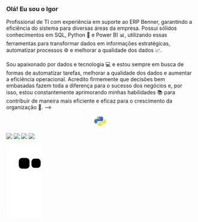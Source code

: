 ### Olá! Eu sou o Igor

Profissional de TI com experiência em suporte ao ERP Benner, garantindo a eficiência do sistema para diversas áreas da empresa. Possui sólidos conhecimentos em SQL, Python 🐍 e Power BI 📊, utilizando essas ferramentas para transformar dados em informações estratégicas, automatizar processos ⚙️ e melhorar a qualidade dos dados 📈.

Sou apaixonado por dados e tecnologia 💻 e estou sempre em busca de formas de automatizar tarefas, melhorar a qualidade dos dados e aumentar a eficiência operacional. Acredito firmemente que decisões bem embasadas fazem toda a diferença para o sucesso dos negócios e, por isso, estou constantemente aprimorando minhas habilidades 📚 para contribuir de maneira mais eficiente e eficaz para o crescimento da organização 🚀.
-->

<div align="center">
  <a href="https://www.linkedin.com/in/igor-freitas13/">
       <img align="center" alt="Igor-Python" height="30" width="40" src="https://raw.githubusercontent.com/devicons/devicon/master/icons/python/python-original.svg">
</div>
  
  <div style="display: inline_block"><br>
 
    
  
  <div> 
   <a href="https://www.linkedin.com/in/igor-freits/" target="_blank"><img src="https://img.shields.io/badge/-LinkedIn-%230077B5?style=for-the-badge&logo=linkedin&logoColor=white" target="_blank"></a> 
  <a href="https://www.youtube.com/channel/UCVI2CjhVXYVNAKMoB8y1Qcw" target="_blank"><img src="https://img.shields.io/badge/YouTube-FF0000?style=for-the-badge&logo=youtube&logoColor=white" target="_blank"></a>
  <a href="https://www.instagram.com/igor_freittaz/" target="_blank"><img src="https://img.shields.io/badge/-Instagram-%23E4405F?style=for-the-badge&logo=instagram&logoColor=white" target="_blank"></a>
  <a href = "mailto:igorfreits13@gmail.com"><img src="https://img.shields.io/badge/-Gmail-%23333?style=for-the-badge&logo=gmail&logoColor=white" target="_blank"></a>
  
 
  ![Snake animation](https://github.com/rafaballerini/rafaballerini/blob/output/github-contribution-grid-snake.svg)
 
</div>
